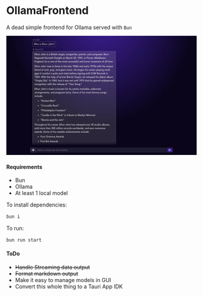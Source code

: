 # OllamaFrontend
A dead simple frontend for Ollama served with `Bun`

![Screenshot](Screenshot.webp)


#### Requirements

- Bun
- Ollama
- At least 1 local model 



To install dependencies:

```bash
bun i
```

To run:

```bash
bun run start
```


#### ToDo

- ~~Handle Streaming data output~~
- ~~Format markdown output~~
- Make it easy to manage models in GUI
- Convert this whole thing to a Tauri App IDK